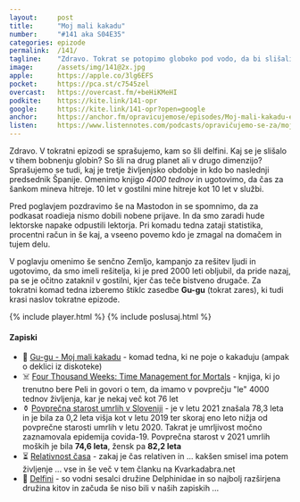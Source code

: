```yaml
---
layout: 	post
title:  	"Moj mali kakadu"
number: 	"#141 aka S04E35"
categories:	epizode
permalink:	/141/
tagline: 	"Zdravo. Tokrat se potopimo globoko pod vodo, da bi slišali tiho bobnenje globin. In se sprašujemo, kam so šli delfini. In: Gu-gu so že dva tedna na vrhu lestvic."
image:		/assets/img/141@2x.jpg
apple:		https://apple.co/3lg6EFS
pocket:		https://pca.st/c7545zel
overcast:	https://overcast.fm/+beHiKMeHI
podkite:	https://kite.link/141-opr
google:		https://kite.link/141-opr?open=google
anchor:		https://anchor.fm/opravicujemose/episodes/Moj-mali-kakadu-e1ugnaq
listen:		https://www.listennotes.com/podcasts/opravičujemo-se-za/moj-mali-kakadu-avWKiYGBXj1/embed/
---
```


Zdravo. V tokratni epizodi se sprašujemo, kam so šli delfini. Kaj se je slišalo v tihem bobnenju globin? So šli na drug planet ali v drugo dimenzijo? Sprašujemo se tudi, kaj je tretje življenjsko obdobje in kdo bo naslednji predsednik Španije. Omenimo knjigo *4000 tednov* in ugotovimo, da čas za šankom mineva hitreje. 10 let v gostilni mine hitreje kot 10 let v službi. 

Pred poglavjem pozdravimo še na Mastodon in se spomnimo, da za podkasat roadieja nismo dobili nobene prijave. In da smo zaradi hude lektorske napake odpustili lektorja. Pri komadu tedna zataji statistika, procentni račun in še kaj, a vseeno povemo kdo je zmagal na domačem in tujem delu. 

V poglavju omenimo še senčno Zemljo, kampanjo za rešitev ljudi in ugotovimo, da smo imeli rešitelja, ki je pred 2000 leti obljubil, da pride nazaj, pa se je očitno zataknil v gostilni, kjer čas teče bistveno drugače. Za tokratni komad tedna izberemo štiklc zasedbe **Gu-gu** (tokrat zares), ki tudi krasi naslov tokratne epizode. 

{% include player.html %}
{% include poslusaj.html %}

<!--break-->

#### Zapiski

- 🦜 [Gu-gu - Moj mali kakadu](https://www.youtube.com/watch?v=siK2ZlU75zg) - komad tedna, ki ne poje o kakaduju (ampak o deklici iz diskoteke)
- ☠️ [Four Thousand Weeks: Time Management for Mortals](https://www.goodreads.com/book/show/58962511-four-thousand-weeks) - knjiga, ki jo trenutno bere Peli in govori o tem, da imamo v povprečju "le" 4000 tednov življenja, kar je nekaj več kot 76 let
- ⚱️ [Povprečna starost umrlih v Sloveniji](https://www.stat.si/StatWeb/News/Index/10413) - je v letu 2021 znašala 78,3 leta in je bila za 0,2 leta višja kot v letu 2019 ter skoraj eno leto nižja od povprečne starosti umrlih v letu 2020. Takrat je umrljivost močno zaznamovala epidemija covida-19. Povprečna starost v 2021 umrlih moških je bila **74,6 leta**, žensk pa **82,2 leta**
- ⏳ [Relativnost časa](https://kvarkadabra.net/2000/01/cas-1/) - zakaj je čas relativen in ... kakšen smisel ima potem življenje ... vse in še več v tem članku na Kvarkadabra.net
- 🐬 [Delfini](https://sl.wikipedia.org/wiki/Delfini) - so vodni sesalci družine Delphinidae in so najbolj razširjena družina kitov in začuda še niso bili v naših zapiskih ... 